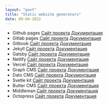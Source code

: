 ```yaml
---
layout: "post"
title: "Static website generators"
date: 09-04-2022
---
```

- Github pages
   [Сайт проекта]()
   [Документация]()
- Gitlab pages
   [Сайт проекта]()
   [Документация]()
- Gitbook
   [Сайт проекта]()
   [Документация]()
- Jekyll
   [Сайт проекта]()
   [Документация]()
- Gatsby
   [Сайт проекта]()
   [Документация]()
- Netlify
   [Сайт проекта]()
   [Документация]()
- Vercel
   [Сайт проекта]()
   [Документация]()
- Graph CMS
   [Сайт проекта]()
   [Документация]()
- Dato CMS
   [Сайт проекта]()
   [Документация]()
- Svetle kit
   [Сайт проекта]()
   [Документация]()
- Butter CMS
   [Сайт проекта]()
   [Документация]()
- Middleman
   [Сайт проекта](https://middlemanapp.com/)
   [Документация](https://directory.middlemanapp.com/#/extensions/all)
- Octopress
   [Сайт проекта]()
   [Документация]()

